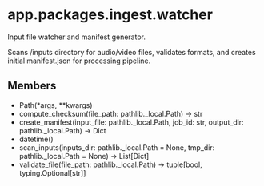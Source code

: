 # app.packages.ingest.watcher

Input file watcher and manifest generator.

Scans /inputs directory for audio/video files, validates formats,
and creates initial manifest.json for processing pipeline.

## Members
- Path(*args, **kwargs)
- compute_checksum(file_path: pathlib._local.Path) -> str
- create_manifest(input_file: pathlib._local.Path, job_id: str, output_dir: pathlib._local.Path) -> Dict
- datetime()
- scan_inputs(inputs_dir: pathlib._local.Path = None, tmp_dir: pathlib._local.Path = None) -> List[Dict]
- validate_file(file_path: pathlib._local.Path) -> tuple[bool, typing.Optional[str]]
